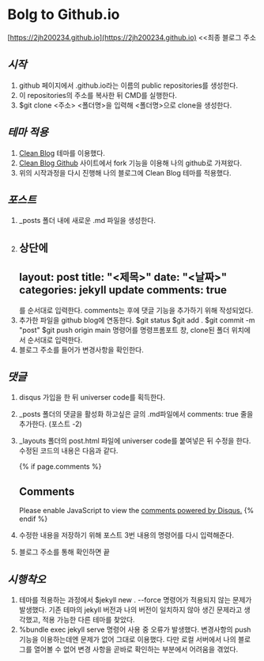 # Bolg to Github.io

[https://2jh200234.github.io](https://2jh200234.github.io) <<최종 블로그 주소

## *시작*
  1. github 페이지에서 <username>.github.io라는 이름의 public repositories를 생성한다.
  2. 이 repositories의 주소를 복사한 뒤 CMD를 실행한다.
  3. $git clone <주소> <폴더명>을 입력해 <폴더명>으로 clone을 생성한다.

## *테마 적용*
  1. [Clean Blog](https://jekyllthemes.io/theme/startbootstrap-clean-blog-jekyll) 테마를 이용했다.
  2. [Clean Blog Github](https://github.com/StartBootstrap/startbootstrap-clean-blog-jekyll) 사이트에서 fork 기능을 이용해 나의 github로 가져왔다.
  3. 위의 시작과정을 다시 진행해 나의 블로그에 Clean Blog 테마를 적용했다.
  
 ## *포스트*
  1. _posts 폴더 내에 새로운 .md 파일을 생성한다.
  2. 상단에 
     ---
     layout: post
     title:  "<제목>"
     date:   "<날짜>"
     categories: jekyll update
     comments: true
     ---
     를 순서대로 입력한다. comments는 후에 댓글 기능을 추가하기 위해 작성되었다.
  3. 추가한 파일을 github blog에 연동한다.
     $git status
     $git add .
     $git commit -m "post"
     $git push origin main 
     명령어를 명령프롬포트 창, clone된 폴더 위치에서 순서대로 입력한다.
  4. 블로그 주소를 들어가 변경사항을 확인한다.
  
 ## *댓글*
  1. disqus 가입을 한 뒤 universer code를 획득한다.
  2. _posts 폴더의 댓글을 활성화 하고싶은 글의 .md파일에서 comments: true 줄을 추가한다. (포스트 -2)
  3. _layouts 폴더의  post.html 파일에 universer code를 붙여넣은 뒤 수정을 한다.
     수정된 코드의 내용은 다음과 같다.
   
     {% if page.comments %}
     <h2>Comments</h2>
     <div id="disqus_thread"></div>
     <script>
         /**
          *  RECOMMENDED CONFIGURATION VARIABLES: EDIT AND UNCOMMENT THE SECTION BELOW TO INSERT DYNAMIC VALUES FROM YOUR PLATFORM OR CMS.
          *  LEARN WHY DEFINING THESE VARIABLES IS IMPORTANT: https://disqus.com/admin/universalcode/#configuration-variables
          */
         let PAGE_URL = "{{site.url}}{{page.url}}"
         let PAGE_IDENTIFIER = "{{page.url}}"
         var disqus_config = function () {
             this.page.url = PAGE_URL;  // Replace PAGE_URL with your page's canonical URL variable
             this.page.identifier = PAGE_IDENTIFIER; // Replace PAGE_IDENTIFIER with your page's unique identifier variable
         };
          (function() {  // DON'T EDIT BELOW THIS LINE
             var d = document, s = d.createElement('script');
             s.src = 'https://2jh200234.disqus.com/embed.js';
             s.setAttribute('data-timestamp', +new Date());
             (d.head || d.body).appendChild(s);
          })();
     </script>
     <noscript>Please enable JavaScript to view the <a href="https://disqus.com/?ref_noscript" rel="nofollow">comments powered by Disqus.</a></noscript>
     {% endif %}
     
  4. 수정한 내용을 저장하기 위해 포스트 3번 내용의 명령어를 다시 입력해준다.
  5. 블로그 주소를 통해 확인하면 끝
  
## *시행착오*
  1. 테마를 적용하는 과정에서 $jekyll new . --force 명령어가 적용되지 않는 문제가 발생했다.
     기존 테마의 jekyll 버전과 나의 버전이 일치하지 않아 생긴 문제라고 생각했고, 적용 가능한 다른 테마를 찾았다.
  2. %bundle exec jekyll serve 명령어 사용 중 오류가 발생했다.
     변경사항의 push 기능을 이용하는데엔 문제가 없어 그대로 이용했다.
     다만 로컬 서버에서 나의 블로그를 열어볼 수 없어 변경 사항을 곧바로 확인하는 부분에서 어려움을 겪었다.
  
  

